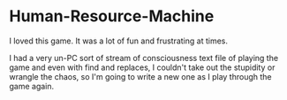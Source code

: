 # Human-Resource-Machine
I loved this game. It was a lot of fun and frustrating at times.

I had a very un-PC sort of stream of consciousness text file of playing the game and even with find and replaces, I couldn't take out the stupidity or wrangle the chaos, so I'm going to write a new one as I play through the game again.


